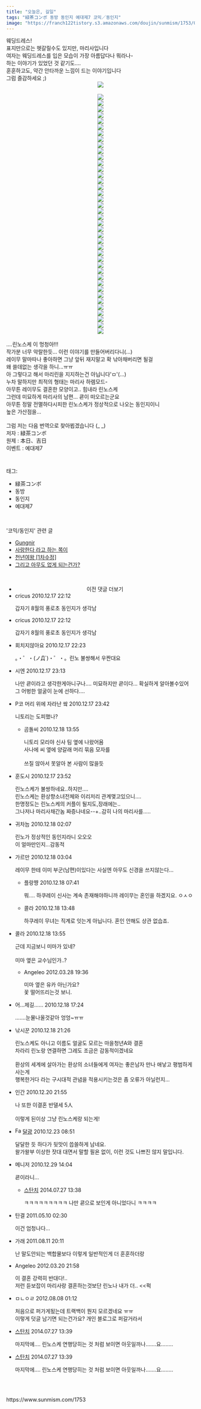 ```yaml
---
title: "오늘은, 길일"
tags: "緑茶コンボ 동방 동인지 예대제7 코믹／동인지"
image: "https://franch122tistory.s3.amazonaws.com/doujin/sunmism/1753/001.jpg"
---
```

<div class="article">
<div class="jb-article"><div>
웨딩드레스!<br/>
표지만으로는 헷갈릴수도 있지만, 마리사입니다<br/>
여자는 웨딩드레스를 입은 모습이 가장 아름답다나 뭐라나-<br/>
하는 이야기가 있었던 것 같기도....<br/>
훈훈하고도, 약간 안타까운 느낌이 드는 이야기입니다<br/>
그럼 즐감하세요 ;)<br/>
<div class="imageblock center" style="text-align: center; clear: both;"><img src="{{ site.imgserver8 }}/sunmism/1753/001.jpg"/></div><br/>
<div class="imageblock center" style="text-align: center; clear: both;"><img src="{{ site.imgserver8 }}/sunmism/1753/002.jpg"/></div><div class="imageblock center" style="text-align: center; clear: both;"><img src="{{ site.imgserver8 }}/sunmism/1753/003.jpg"/></div><div class="imageblock center" style="text-align: center; clear: both;"><img src="{{ site.imgserver8 }}/sunmism/1753/004.jpg"/></div><div class="imageblock center" style="text-align: center; clear: both;"><img src="{{ site.imgserver8 }}/sunmism/1753/005.jpg"/></div><div class="imageblock center" style="text-align: center; clear: both;"><img src="{{ site.imgserver8 }}/sunmism/1753/006.jpg"/></div><div class="imageblock center" style="text-align: center; clear: both;"><img src="{{ site.imgserver8 }}/sunmism/1753/007.jpg"/></div><div class="imageblock center" style="text-align: center; clear: both;"><img src="{{ site.imgserver8 }}/sunmism/1753/008.jpg"/></div><div class="imageblock center" style="text-align: center; clear: both;"><img src="{{ site.imgserver8 }}/sunmism/1753/009.jpg"/></div><div class="imageblock center" style="text-align: center; clear: both;"><img src="{{ site.imgserver8 }}/sunmism/1753/010.jpg"/></div><div class="imageblock center" style="text-align: center; clear: both;"><img src="{{ site.imgserver8 }}/sunmism/1753/011.jpg"/></div><div class="imageblock center" style="text-align: center; clear: both;"><img src="{{ site.imgserver8 }}/sunmism/1753/012.jpg"/></div><div class="imageblock center" style="text-align: center; clear: both;"><img src="{{ site.imgserver8 }}/sunmism/1753/013.jpg"/></div><div class="imageblock center" style="text-align: center; clear: both;"><img src="{{ site.imgserver8 }}/sunmism/1753/014.jpg"/></div><div class="imageblock center" style="text-align: center; clear: both;"><img src="{{ site.imgserver8 }}/sunmism/1753/015.jpg"/></div><div class="imageblock center" style="text-align: center; clear: both;"><img src="{{ site.imgserver8 }}/sunmism/1753/016.jpg"/></div><div class="imageblock center" style="text-align: center; clear: both;"><img src="{{ site.imgserver8 }}/sunmism/1753/017.jpg"/></div><div class="imageblock center" style="text-align: center; clear: both;"><img src="{{ site.imgserver8 }}/sunmism/1753/018.jpg"/></div><div class="imageblock center" style="text-align: center; clear: both;"><img src="{{ site.imgserver8 }}/sunmism/1753/019.jpg"/></div><div class="imageblock center" style="text-align: center; clear: both;"><img src="{{ site.imgserver8 }}/sunmism/1753/020.jpg"/></div><div class="imageblock center" style="text-align: center; clear: both;"><img src="{{ site.imgserver8 }}/sunmism/1753/021.jpg"/></div><div class="imageblock center" style="text-align: center; clear: both;"><img src="{{ site.imgserver8 }}/sunmism/1753/022.jpg"/></div><div class="imageblock center" style="text-align: center; clear: both;"><img src="{{ site.imgserver8 }}/sunmism/1753/023.jpg"/></div><div class="imageblock center" style="text-align: center; clear: both;"><img src="{{ site.imgserver8 }}/sunmism/1753/024.jpg"/></div><div class="imageblock center" style="text-align: center; clear: both;"><img src="{{ site.imgserver8 }}/sunmism/1753/025.jpg"/></div><div class="imageblock center" style="text-align: center; clear: both;"><img src="{{ site.imgserver8 }}/sunmism/1753/026.jpg"/></div><div class="imageblock center" style="text-align: center; clear: both;"><img src="{{ site.imgserver8 }}/sunmism/1753/027.jpg"/></div><div class="imageblock center" style="text-align: center; clear: both;"><img src="{{ site.imgserver8 }}/sunmism/1753/028.jpg"/></div><div class="imageblock center" style="text-align: center; clear: both;"><img src="{{ site.imgserver8 }}/sunmism/1753/029.jpg"/></div><div class="imageblock center" style="text-align: center; clear: both;"><img src="{{ site.imgserver8 }}/sunmism/1753/030.jpg"/></div><div class="imageblock center" style="text-align: center; clear: both;"><img src="{{ site.imgserver8 }}/sunmism/1753/031.jpg"/></div><div class="imageblock center" style="text-align: center; clear: both;"><img src="{{ site.imgserver8 }}/sunmism/1753/032.jpg"/></div><div class="imageblock center" style="text-align: center; clear: both;"><img src="{{ site.imgserver8 }}/sunmism/1753/033.jpg"/></div><div class="imageblock center" style="text-align: center; clear: both;"><img src="{{ site.imgserver8 }}/sunmism/1753/034.jpg"/></div><div class="imageblock center" style="text-align: center; clear: both;"><img src="{{ site.imgserver8 }}/sunmism/1753/035.jpg"/></div><div class="imageblock center" style="text-align: center; clear: both;"><img src="{{ site.imgserver8 }}/sunmism/1753/036.jpg"/></div><div class="imageblock center" style="text-align: center; clear: both;"><img src="{{ site.imgserver8 }}/sunmism/1753/037.jpg"/></div><div class="imageblock center" style="text-align: center; clear: both;"><img src="{{ site.imgserver8 }}/sunmism/1753/038.jpg"/></div><div class="imageblock center" style="text-align: center; clear: both;"><img src="{{ site.imgserver8 }}/sunmism/1753/039.jpg"/></div><div class="imageblock center" style="text-align: center; clear: both;"><img src="{{ site.imgserver8 }}/sunmism/1753/040.jpg"/></div><div class="imageblock center" style="text-align: center; clear: both;"><img src="{{ site.imgserver8 }}/sunmism/1753/041.jpg"/></div><br/>
....린노스케 이 멍청아!!!<br/>
작가분 너무 악랄한듯... 이런 이야기를 만들어버리다니(...)<br/>
레이무 말마따나 좋아하면 그냥 앞뒤 재지말고 확 낚아채버리면 될걸<br/>
왜 쓸데없는 생각을 하니...ㅠㅠ<br/>
아 그렇다고 해서 마리린을 지지하는건 아닙니다'ㅁ'(...)<br/>
누차 말하지만 최적의 형태는 마리사 하렘모드-<br/>
아무튼 레이무도 결혼한 모양이고.. 힘내라 린노스케<br/>
그런데 미묘하게 마리사의 남편... 쿈이 떠오르는군요<br/>
아무튼 정말 전멸하다시피한 린노스케가 정상적으로 나오는 동인지이니<br/>
높은 가산점을...<br/>
<br/>그럼 저는 다음 번역으로 찾아뵙겠습니다 (_ _)<br/>
저자 : 緑茶コンボ<br/>
원제 : 本日、吉日<br/>
이벤트 : 예대제7<br/>
</div><div style="text-align:center;margin:10px 0 10px 0;clear:both"><div style="display:inline;text-align:center;">
</div><div style="display:inline;text-align:center;">
</div></div></div></div><br/>
<div class="tagTrail">
<p>태그: </p>
<ul>
<li>緑茶コンボ</li>
<li>동방</li>
<li>동인지</li>
<li>예대제7</li>
</ul>
</div><br/>
<div class="another">
<p>'코믹/동인지' 관련 글</p>
<ul>
<li><a href="/sunmism_1755">Gungnir</a></li>
<li><a href="/sunmism_1754">사랑한다 라고 하는 쪽이</a></li>
<li><a href="/sunmism_1752">천년여왕 [1차수정]</a></li>
<li><a href="/sunmism_1746">그리고 아무도 없게 되는건가?</a></li>
</ul>
</div><br/>
<div class="jb-discuss-list jb-discuss-list-comment">
<ul class="jb-discuss-list-level-1">
<li class="tt_more_preview_comments_wrap" id="ttMorePreviousCommentsFor1753" onclick="getEntryCommentsByPaging(1753); return false;" style="text-align:center;cursor:pointer"><span class="tt_more_preview_comments_text">이전 댓글 더보기</span><input id="ttMorePreviousCommentsFirstWrittenFor1753" type="hidden" value="1292591540"/><input id="ttMorePreviousCommentsFirstIdFor1753" type="hidden" value="5152304"/></li>
<li class="rp_general" id="comment5152304">
<div class="jb-discuss jb-discuss-comment">
<div class="jb-discuss-information jb-discuss-information-comment">
<span class="jb-discuss-information-name">cricus</span>
<span class="jb-discuss-information-date">2010.12.17 22:12 </span>
</div>
<p class="jb-discuss-content jb-discuss-content-comment">갑자기 8월의 풍로초 동인지가 생각남</p>
</div>
</li>
<li class="rp_general" id="comment5152305">
<div class="jb-discuss jb-discuss-comment">
<div class="jb-discuss-information jb-discuss-information-comment">
<span class="jb-discuss-information-name">cricus</span>
<span class="jb-discuss-information-date">2010.12.17 22:12 </span>
</div>
<p class="jb-discuss-content jb-discuss-content-comment">갑자기 8월의 풍로초 동인지가 생각남</p>
</div>
</li>
<li class="rp_general" id="comment5152336">
<div class="jb-discuss jb-discuss-comment">
<div class="jb-discuss-information jb-discuss-information-comment">
<span class="jb-discuss-information-name">회치지않아요</span>
<span class="jb-discuss-information-date">2010.12.17 22:23 </span>
</div>
<p class="jb-discuss-content jb-discuss-content-comment">。・゜・(ノД`)・゜・。린노 불쌍해서 우짠대요</p>
</div>
</li>
<li class="rp_general" id="comment5152750">
<div class="jb-discuss jb-discuss-comment">
<div class="jb-discuss-information jb-discuss-information-comment">
<span class="jb-discuss-information-name">시엔</span>
<span class="jb-discuss-information-date">2010.12.17 23:13 </span>
</div>
<p class="jb-discuss-content jb-discuss-content-comment">나만 쿈이라고 생각한게아니구나.... 미묘하지만 쿈이다... 확실하게 알아볼수있어 그 어벙한 얼굴이 눈에 선하다....</p>
</div>
</li>
<li class="rp_general" id="comment5152907">
<div class="jb-discuss jb-discuss-comment">
<div class="jb-discuss-information jb-discuss-information-comment">
<span class="jb-discuss-information-name">P코 머리 위에 자라난 쌐</span>
<span class="jb-discuss-information-date">2010.12.17 23:42 </span>
</div>
<p class="jb-discuss-content jb-discuss-content-comment">니토리는 도피했나?</p>
</div>
<ul class="jb-discuss-list-level-2">
<li class="rp_general" id="comment5158724">
<div class="jb-discuss jb-discuss-comment">
<div class="jb-discuss-information jb-discuss-information-comment">
<span class="jb-discuss-information-name">곰돌씨</span>
<span class="jb-discuss-information-date">2010.12.18 13:55 </span>
</div>
<p class="jb-discuss-content jb-discuss-content-comment">니토리 모리야 신사 팀 옆에 나왔어욤<br/>
사나에 씨 옆에 양갈래 머리 묶음 모자를<br/>
<br/>
쓰질 않아서 못알아 본 사람이 많을듯</p>
</div>
</li>
</ul>
</li>
<li class="rp_general" id="comment5152943">
<div class="jb-discuss jb-discuss-comment">
<div class="jb-discuss-information jb-discuss-information-comment">
<span class="jb-discuss-information-name">훈도시</span>
<span class="jb-discuss-information-date">2010.12.17 23:52 </span>
</div>
<p class="jb-discuss-content jb-discuss-content-comment">린노스케가 불쌍하네요..하지만....<br/>
린노스케는 환상향소녀전체와 이리저리 관계맺고있으니....<br/>
한명정도는 린노스케의 커플이 될지도,장래에는..<br/>
그나저나 마리사채간놈 짜증나네요--+..감히 나의 마리사를.....</p>
</div>
</li>
<li class="rp_general" id="comment5153350">
<div class="jb-discuss jb-discuss-comment">
<div class="jb-discuss-information jb-discuss-information-comment">
<span class="jb-discuss-information-name">귀차늠</span>
<span class="jb-discuss-information-date">2010.12.18 02:07 </span>
</div>
<p class="jb-discuss-content jb-discuss-content-comment">린노가 정상적인 동인지라니 오오오<br/>
이 얼마만인지...감동적</p>
</div>
</li>
<li class="rp_general" id="comment5153557">
<div class="jb-discuss jb-discuss-comment">
<div class="jb-discuss-information jb-discuss-information-comment">
<span class="jb-discuss-information-name">가르만</span>
<span class="jb-discuss-information-date">2010.12.18 03:04 </span>
</div>
<p class="jb-discuss-content jb-discuss-content-comment">레이무 한테 이미 부군(남편)이있다는 사실엔 아무도 신경을 쓰지않는다...</p>
</div>
<ul class="jb-discuss-list-level-2">
<li class="rp_general" id="comment5155544">
<div class="jb-discuss jb-discuss-comment">
<div class="jb-discuss-information jb-discuss-information-comment">
<span class="jb-discuss-information-name">플랑쨩</span>
<span class="jb-discuss-information-date">2010.12.18 07:41 </span>
</div>
<p class="jb-discuss-content jb-discuss-content-comment">뭐.... 하쿠레이 신사는 계속 존재해야하니까 레이무는 혼인을 하겠지요. ㅇㅅㅇ</p>
</div>
</li>
<li class="rp_general" id="comment5158704">
<div class="jb-discuss jb-discuss-comment">
<div class="jb-discuss-information jb-discuss-information-comment">
<span class="jb-discuss-information-name">콜라</span>
<span class="jb-discuss-information-date">2010.12.18 13:48 </span>
</div>
<p class="jb-discuss-content jb-discuss-content-comment">하쿠레이 무녀는 직계로 잇는게 아닙니다. 혼인 안해도 상관 없습죠.</p>
</div>
</li>
</ul>
</li>
<li class="rp_general" id="comment5158725">
<div class="jb-discuss jb-discuss-comment">
<div class="jb-discuss-information jb-discuss-information-comment">
<span class="jb-discuss-information-name">콜라</span>
<span class="jb-discuss-information-date">2010.12.18 13:55 </span>
</div>
<p class="jb-discuss-content jb-discuss-content-comment">근데 지금보니 미마가 있네?<br/>
<br/>
미마 옆은 교수님인가..?</p>
</div>
<ul class="jb-discuss-list-level-2">
<li class="rp_general" id="comment10848691">
<div class="jb-discuss jb-discuss-comment">
<div class="jb-discuss-information jb-discuss-information-comment">
<span class="jb-discuss-information-name">Angeleo</span>
<span class="jb-discuss-information-date">2012.03.28 19:36 </span>
</div>
<p class="jb-discuss-content jb-discuss-content-comment">미마 옆은 유카 아닌가요?<br/>
꽃 떨어뜨리는것 보니.</p>
</div>
</li>
</ul>
</li>
<li class="rp_general" id="comment5160496">
<div class="jb-discuss jb-discuss-comment">
<div class="jb-discuss-information jb-discuss-information-comment">
<span class="jb-discuss-information-name">어...제길......</span>
<span class="jb-discuss-information-date">2010.12.18 17:24 </span>
</div>
<p class="jb-discuss-content jb-discuss-content-comment">.......눈물나올것같아 엉엉~ㅠㅠ</p>
</div>
</li>
<li class="rp_general" id="comment5162503">
<div class="jb-discuss jb-discuss-comment">
<div class="jb-discuss-information jb-discuss-information-comment">
<span class="jb-discuss-information-name">낚시꾼</span>
<span class="jb-discuss-information-date">2010.12.18 21:26 </span>
</div>
<p class="jb-discuss-content jb-discuss-content-comment">린노스케도 아니고 이름도 얼굴도 모르는 마을청년A와 결혼<br/>
차라리 린노랑 연결하면 그레도 조금은 감동적이겠네요<br/>
<br/>
환상의 세계에 살아가는 환상의 소녀들에게 여자는 좋은남자 만나 애낳고 평범하게 사는게 <br/>
행복한거다 라는 구시대적 관념을 적용시키는것은 좀 오류가 아닐런지...</p>
</div>
</li>
<li class="rp_general" id="comment5186141">
<div class="jb-discuss jb-discuss-comment">
<div class="jb-discuss-information jb-discuss-information-comment">
<span class="jb-discuss-information-name">인간</span>
<span class="jb-discuss-information-date">2010.12.20 21:55 </span>
</div>
<p class="jb-discuss-content jb-discuss-content-comment">나 또한 이결혼 반댈세 5人<br/>
<br/>
이렇게 된이상 그냥 린노스케랑 되는게!</p>
</div>
</li>
<li class="rp_general" id="comment5223911">
<div class="jb-discuss jb-discuss-comment">
<div class="jb-discuss-information jb-discuss-information-comment">
<span class="jb-discuss-information-name"><img alt="Favicon of http://blog.naver.com/zelda91" height="16" onerror="this.onerror=null;this.parentNode.removeChild(this)" src="http://blog.naver.com/favicon.ico" width="16"/> <a href="http://blog.naver.com/zelda91" onclick="return openLinkInNewWindow(this)">달광</a></span>
<span class="jb-discuss-information-date">2010.12.23 08:51 </span>
</div>
<p class="jb-discuss-content jb-discuss-content-comment">달달한 듯 하다가 뒷맛이 씁쓸하게 남네요.<br/>
왈가왈부 이상한 잣대 대면서 말할 필욘 없이, 이런 것도 나쁘진 않지 말입니다.</p>
</div>
</li>
<li class="rp_general" id="comment5331639">
<div class="jb-discuss jb-discuss-comment">
<div class="jb-discuss-information jb-discuss-information-comment">
<span class="jb-discuss-information-name">메니저</span>
<span class="jb-discuss-information-date">2010.12.29 14:04 </span>
</div>
<p class="jb-discuss-content jb-discuss-content-comment">쿈이라니...</p>
</div>
<ul class="jb-discuss-list-level-2">
<li class="rp_general" id="comment13304554">
<div class="jb-discuss jb-discuss-comment">
<div class="jb-discuss-information jb-discuss-information-comment">
<span class="jb-discuss-information-name"><a href="http://" onclick="return openLinkInNewWindow(this)">스탄치</a></span>
<span class="jb-discuss-information-date">2014.07.27 13:38 </span>
</div>
<p class="jb-discuss-content jb-discuss-content-comment">ㅋㅋㅋㅋㅋㅋㅋㅋㅋ 나만 쿈으로 보인게 아니었다니 ㅋㅋㅋㅋ</p>
</div>
</li>
</ul>
</li>
<li class="rp_general" id="comment9507277">
<div class="jb-discuss jb-discuss-comment">
<div class="jb-discuss-information jb-discuss-information-comment">
<span class="jb-discuss-information-name">탄결</span>
<span class="jb-discuss-information-date">2011.05.10 02:30 </span>
</div>
<p class="jb-discuss-content jb-discuss-content-comment">이건 엄청나다...</p>
</div>
</li>
<li class="rp_general" id="comment9962930">
<div class="jb-discuss jb-discuss-comment">
<div class="jb-discuss-information jb-discuss-information-comment">
<span class="jb-discuss-information-name">가래</span>
<span class="jb-discuss-information-date">2011.08.11 20:11 </span>
</div>
<p class="jb-discuss-content jb-discuss-content-comment">난 말도안되는 백합물보다 이렇게 일반적인게 더 훈훈하더랑</p>
</div>
</li>
<li class="rp_general" id="comment10818968">
<div class="jb-discuss jb-discuss-comment">
<div class="jb-discuss-information jb-discuss-information-comment">
<span class="jb-discuss-information-name">Angeleo</span>
<span class="jb-discuss-information-date">2012.03.20 21:58 </span>
</div>
<p class="jb-discuss-content jb-discuss-content-comment">이 결혼 강력히 반대다!..<br/>
저런 듣보잡이 마리사랑 결혼하는것보단 린노나 내가 더.. &lt;&lt;퍽 </p>
</div>
</li>
<li class="rp_general" id="comment11312967">
<div class="jb-discuss jb-discuss-comment">
<div class="jb-discuss-information jb-discuss-information-comment">
<span class="jb-discuss-information-name">ㅁㄴㅇㄹ</span>
<span class="jb-discuss-information-date">2012.08.08 01:12 </span>
</div>
<p class="jb-discuss-content jb-discuss-content-comment">처음으로 퍼가게됬는데 트랙백이 뭔지 모르겠네요 ㅠㅠ <br/>
이렇게 덧글 남기면 되는건가요? 개인 블로그로 퍼갈거라서</p>
</div>
</li>
<li class="rp_general" id="comment13304555">
<div class="jb-discuss jb-discuss-comment">
<div class="jb-discuss-information jb-discuss-information-comment">
<span class="jb-discuss-information-name"><a href="http://" onclick="return openLinkInNewWindow(this)">스탄치</a></span>
<span class="jb-discuss-information-date">2014.07.27 13:39 </span>
</div>
<p class="jb-discuss-content jb-discuss-content-comment">마지막에.... 린노스케 연행당히는 것 처럼 보이면 아웃일까나.......요........</p>
</div>
</li>
<li class="rp_general" id="comment13304556">
<div class="jb-discuss jb-discuss-comment">
<div class="jb-discuss-information jb-discuss-information-comment">
<span class="jb-discuss-information-name"><a href="http://" onclick="return openLinkInNewWindow(this)">스탄치</a></span>
<span class="jb-discuss-information-date">2014.07.27 13:39 </span>
</div>
<p class="jb-discuss-content jb-discuss-content-comment">마지막에.... 린노스케 연행당히는 것 처럼 보이면 아웃일까나.......요........</p>
</div>
</li>
</ul>
</div><br/>
<br/>
<p id="refer">https://www.sunmism.com/1753</p>
<br/>
